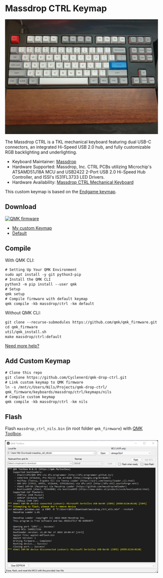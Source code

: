 # Massdrop CTRL Keymap

![Image: My Massdrop CRTL](img/drop_crtl.png?v1)

The Massdrop CTRL is a TKL mechanical keyboard featuring dual USB-C connectors, an integrated Hi-Speed USB 2.0 hub, and fully customizable RGB backlighting and underlighting.

* Keyboard Maintainer: [Massdrop](https://github.com/massdrop)  
* Hardware Supported: Massdrop, Inc. CTRL PCBs utilizing Microchip&#39;s ATSAMD51J18A MCU and USB2422 2-Port USB 2.0 Hi-Speed Hub Controller, and ISSI&#39;s IS31FL3733 LED Drivers.  
* Hardware Availability: [Massdrop CTRL Mechanical Keyboard](https://www.massdrop.com/buy/massdrop-ctrl-mechanical-keyboard)

This custom keymap is based on the [Endgame keymap](https://github.com/qmk/qmk_firmware/tree/master/keyboards/massdrop/ctrl/keymaps/endgame).


## Download

[![QMK firmware](https://github.com/Cyclenerd/qmk-drop-ctrl/actions/workflows/compile.yml/badge.svg)](https://github.com/Cyclenerd/qmk-drop-ctrl/actions/workflows/compile.yml)

* [My custom Keymap](https://github.com/Cyclenerd/qmk-drop-ctrl/raw/build/massdrop_ctrl_nils.bin)
* [Default](https://github.com/Cyclenerd/qmk-drop-ctrl/raw/build/massdrop_ctrl_default.bin)

## Compile

With QMK CLI:
```shell
# Setting Up Your QMK Environment
sudo apt install -y git python3-pip
# Install the QMK CLI
python3 -m pip install --user qmk
# Setup
qmk setup
# Compile firmware with default keymap
qmk compile -kb massdrop/ctrl -km default
```

Without QMK CLI:
```shell
git clone --recurse-submodules https://github.com/qmk/qmk_firmware.git
cd qmk_firmware
util/qmk_install.sh
make massdrop/ctrl:default
```

[Need more help?](https://github.com/qmk/qmk_firmware/blob/master/docs/newbs_getting_started.md)

## Add Custom Keymap

```shell
# Clone this repo
git clone https://github.com/Cyclenerd/qmk-drop-ctrl.git
# Link custom keymap to QMK firmware
ln -s /mnt/c/Users/Nils/Projects/qmk-drop-ctrl/ qmk_firmware/keyboards/massdrop/ctrl/keymaps/nils
# Compile custom keymap
qmk compile -kb massdrop/ctrl -km nils
```

## Flash

Flash `massdrop_ctrl_nils.bin` (in root folder `qmk_firmware`) with [QMK Toolbox](https://github.com/qmk/qmk_toolbox).

![Screenshot: QMK Toolbox](img/qmk_toolbox.png?v1)